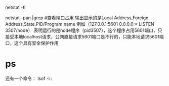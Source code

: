 netstat -tl

netstat -pan |grep <port> #查看端口占用
输出显示的是Local Address,Foreign Address,State,PID/Program name
例如（127.0.0.1:5601 0.0.0.0:* LISTEN 3507/node）
表明运行的是node程序（pid3507），这个程序占用5601端口，只接受本地localhost请求，公网直接请求5601端口是不行的，只能本地请求5601端口，这个具有安全保护作用


# ps
还有一个命令：
lsof -i :<port>
